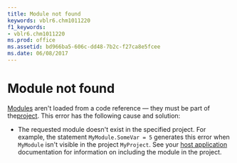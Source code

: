 ```yaml
---
title: Module not found
keywords: vblr6.chm1011220
f1_keywords:
- vblr6.chm1011220
ms.prod: office
ms.assetid: bd966ba5-606c-dd48-7b2c-f27ca8e5fcee
ms.date: 06/08/2017
---
```



# Module not found

[Modules](../../Glossary/vbe-glossary.md#module) aren't loaded from a code reference — they must be part of the[project](../../Glossary/vbe-glossary.md#project). This error has the following cause and solution:



- The requested module doesn't exist in the specified project. For example, the statement  `MyModule.SomeVar = 5` generates this error when `MyModule` isn't visible in the project `MyProject`. See your [host application](../../Glossary/vbe-glossary.md#host-application) documentation for information on including the module in the project.
    


